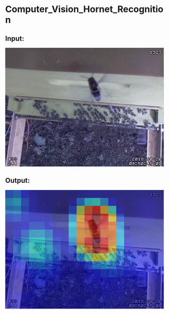 # Computer_Vision_Hornet_Recognition

## Input:

![alt text](https://github.com/Kem975/Computer_Vision_Hornet_Recognition/blob/main/figure/Live_detection/color_img.jpg?raw=true)



## Output:

![alt text](https://github.com/Kem975/Computer_Vision_Hornet_Recognition/blob/main/figure/Live_detection/detection_superpose.jpg?raw=true)
